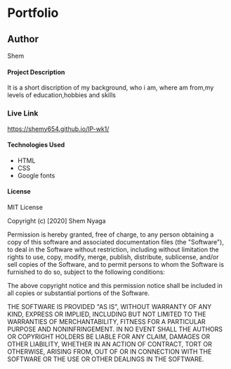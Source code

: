 # Portfolio
## Author
Shem
#### Project Description
It is a short discription of my background, who i am, where am from,my levels of education,hobbies and skills
### Live Link
https://shemy654.github.io/IP-wk1/
#### Technologies Used
* HTML
* CSS
* Google fonts 
#### License
MIT License

Copyright (c) [2020]  Shem Nyaga

Permission is hereby granted, free of charge, to any person obtaining a copy of this software and associated documentation files (the "Software"), to deal in the Software without restriction, including without limitation the rights to use, copy, modify, merge, publish, distribute, sublicense, and/or sell copies of the Software, and to permit persons to whom the Software is furnished to do so, subject to the following conditions:

The above copyright notice and this permission notice shall be included in all copies or substantial portions of the Software.

THE SOFTWARE IS PROVIDED "AS IS", WITHOUT WARRANTY OF ANY KIND, EXPRESS OR IMPLIED, INCLUDING BUT NOT LIMITED TO THE WARRANTIES OF MERCHANTABILITY, FITNESS FOR A PARTICULAR PURPOSE AND NONINFRINGEMENT. IN NO EVENT SHALL THE AUTHORS OR COPYRIGHT HOLDERS BE LIABLE FOR ANY CLAIM, DAMAGES OR OTHER LIABILITY, WHETHER IN AN ACTION OF CONTRACT, TORT OR OTHERWISE, ARISING FROM, OUT OF OR IN CONNECTION WITH THE SOFTWARE OR THE USE OR OTHER DEALINGS IN THE SOFTWARE.